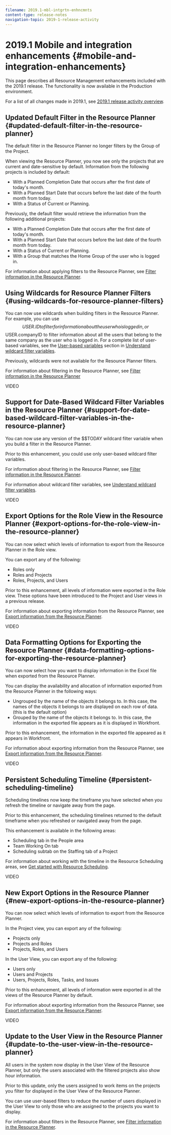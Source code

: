 ```yaml
---
filename: 2019.1-mbl-intgrtn-enhncmnts
content-type: release-notes
navigation-topic: 2019-1-release-activity
---
```





# 2019.1 Mobile and integration enhancements {#mobile-and-integration-enhancements}

This page describes all Resource Management enhancements included with the 2019.1 release. The functionality is now available in the Production environment.


For a list of all changes made in 2019.1, see [2019.1 release activity overview](2019.1-release-activity-overview.md).


## Updated Default Filter in the Resource Planner {#updated-default-filter-in-the-resource-planner}

The default filter in the Resource Planner no longer filters by the Group of the Project.


When viewing the Resource Planner, you now see only the projects that are current and date-sensitive by default. Information from the following projects is included by default:



* With a Planned Completion Date that occurs after the first date of today's month.
* With a Planned Start Date that occurs before the last date of the fourth month from today.
* With a Status of Current or Planning.


Previously, the default filter would retrieve the information from the following additional projects:



* With a Planned Completion Date that occurs after the first date of today's month.
* With a Planned Start Date that occurs before the last date of the fourth month from today.
* With a Status of Current or Planning.
* With a Group that matches the Home Group of the user who is logged in.


For information about applying filters to the Resource Planner, see [Filter information in the Resource Planner](filter-resource-planner.md).


## Using Wildcards for Resource Planner Filters {#using-wildcards-for-resource-planner-filters}

You can now use wildcards when building filters in the Resource Planner. For example, you can use $$USER.ID to filter for information about the user who is logged in, or $$USER.companyID to filter information about all the users that belong to the same company as the user who is logged in. For a complete list of user-based variables, see the [User-based variables](understand-wildcard-filter-variables.md#user-based-variables) section in [Understand wildcard filter variables](understand-wildcard-filter-variables.md).


Previously, wildcards were not available for the Resource Planner filters.


For information about filtering in the Resource Planner, see [Filter information in the Resource Planner](filter-resource-planner.md)


VIDEO


## Support for Date-Based Wildcard Filter Variables in the Resource Planner {#support-for-date-based-wildcard-filter-variables-in-the-resource-planner}

You can now use any version of the $$TODAY wildcard filter variable when you build a filter in the Resource Planner.


Prior to this enhancement, you could use only user-based wildcard filter variables.


For information about filtering in the Resource Planner, see [Filter information in the Resource Planner](filter-resource-planner.md).


For information about wildcard filter variables, see [Understand wildcard filter variables](understand-wildcard-filter-variables.md).


VIDEO


## Export Options for the Role View in the Resource Planner {#export-options-for-the-role-view-in-the-resource-planner}

You can now select which levels of information to export from the Resource Planner in the Role view.


You can export any of the following:



* Roles only
* Roles and Projects
* Roles, Projects, and Users


Prior to this enhancement, all levels of information were exported in the Role view. These options have been introduced to the Project and User views in a previous release.


For information about exporting information from the Resource Planner, see [Export information from the Resource Planner](export-resource-planner.md).


VIDEO


## Data Formatting Options for Exporting the Resource Planner {#data-formatting-options-for-exporting-the-resource-planner}

You can now select how you want to display information in the Excel file when exported from the Resource Planner.


You can display the availability and allocation of information exported from the Resource Planner in the following ways:



* Ungrouped by the name of the objects it belongs to. In this case, the names of the objects it belongs to are displayed on each row of data. (this is the default option)
* Grouped by the name of the objects it belongs to. In this case, the information in the exported file appears as it is displayed in Workfront.


Prior to this enhancement, the information in the exported file appeared as it appears in Workfront.


For information about exporting information from the Resource Planner, see [Export information from the Resource Planner](export-resource-planner.md).


VIDEO


## Persistent Scheduling Timeline {#persistent-scheduling-timeline}

Scheduling timelines now keep the timeframe you have selected when you refresh the timeline or navigate away from the page.


Prior to this enhancement, the scheduling timelines returned to the default timeframe when you refreshed or navigated away from the page.


This enhancement is available in the following areas:



* Scheduling tab in the People area
* Team Working On tab
* Scheduling subtab on the Staffing tab of a Project


For information about working with the timeline in the Resource Scheduling areas, see [Get started with Resource Scheduling](get-started-resource-scheduling.md).


VIDEO


## New Export Options in the Resource Planner {#new-export-options-in-the-resource-planner}

You can now select which levels of information to export from the Resource Planner.


In the Project view, you can export any of the following:



* Projects only
* Projects and Roles
* Projects, Roles, and Users


In the User View, you can export any of the following:



* Users only
* Users and Projects
* Users, Projects, Roles, Tasks, and Issues


Prior to this enhancement, all levels of information were exported in all the views of the Resource Planner by default.


For information about exporting information from the Resource Planner, see [Export information from the Resource Planner](export-resource-planner.md).


VIDEO


## Update to the User View in the Resource Planner {#update-to-the-user-view-in-the-resource-planner}

All users in the system now display in the User View of the Resource Planner, but only the users associated with the filtered projects also show hour information.


Prior to this update, only the users assigned to work items on the projects you filter for displayed in the User View of the Resource Planner.


You can use user-based filters to reduce the number of users displayed in the User View to only those who are assigned to the projects you want to display.


For information about filters in the Resource Planner, see [Filter information in the Resource Planner](filter-resource-planner.md).
